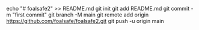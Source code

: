echo "# foalsafe2" >> README.md
git init
git add README.md
git commit -m "first commit"
git branch -M main
git remote add origin https://github.com/foalsafe/foalsafe2.git
git push -u origin main
